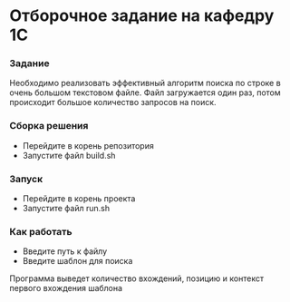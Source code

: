 # Отборочное задание на кафедру 1С
### Задание
Необходимо реализовать эффективный алгоритм поиска по строке в очень большом текстовом файле. Файл загружается один раз, потом происходит большое количество запросов на поиск.

### Сборка решения
* Перейдите в корень репозитория
* Запустите файл build.sh

### Запуск
* Перейдите в корень проекта
* Запустите файл run.sh

### Как работать
* Введите путь к файлу
* Введите шаблон для поиска

Программа выведет количество вхождений, позицию и контекст первого вхождения шаблона